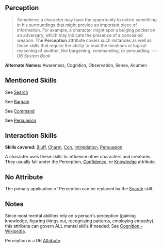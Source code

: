 Perception
----------

> Sometimes a character may have the opportunity to notice something in his surroundings that might provide an important piece of information. For example, a character might spot a bulging pocket on an adversary, which may indicate the presence of a concealed weapon. The __Perception__ attribute covers such instances as well as those skills that require the ability to read the emotions or logical reasoning of another, like bargaining, commanding, or persuading. ---<cite>D6 System Book</cite>

__Alternate Names:__ Awareness, Cognition, Observation, Sense, Acumen

Mentioned Skills
----------------

See [Search](Search)

See [Bargain](Persuasion#bargain)

See [Command](Command)

See [Persuasion](Persuasion)

Interaction Skills
------------------

__Skills covered:__ [Bluff](Con#bluff), [Charm](Persuasion#charm), [Con](Con), [Intimidation](Intimidation), [Persuasion](Persuasion)

A character uses these skills to influence other characters and creatures. They usually fall under the Perception, [Confidence](Confidence), or [Knowledge](Knowledge) attribute.

No Attribute
------------

The primary application of Perception can be replaced by the [Search](Search) skill.

Notes
-----

Since most mental abilities rely on a person's perception (gaining knowledge, figuring things out, recognizing patterns, employing empathy), this attribute can govern ALL mental skills if needed. See [Cognition - Wikipedia](https://en.wikipedia.org/wiki/Cognition).

Perception is a D6 [Attribute](index#attributes).
